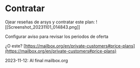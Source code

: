 # Contratar
Ojear reseñas de arsys y contratar este plan:
  ![[Screenshot_20231101_014843.png]]
  
Configurar aviso para revisar los periodos de oferta

¿O este? [https://mailbox.org/en/private-customers#price-plans](https://mailbox.org/en/private-customers#price-plans)

2023-11-12: Al final mailbox.org
